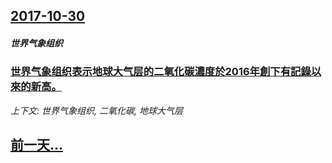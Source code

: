 ## [2017-10-30](/news/2017/10/30/index.md)

##### 世界气象组织
### [世界气象组织表示地球大气层的二氧化碳濃度於2016年創下有記錄以來的新高。 ](/news/2017/10/30/世界气象组织表示地球大气层的二氧化碳濃度於2016年創下有記錄以來的新高.md)
_上下文: 世界气象组织, 二氧化碳, 地球大气层_

## [前一天...](/news/2017/10/29/index.md)

